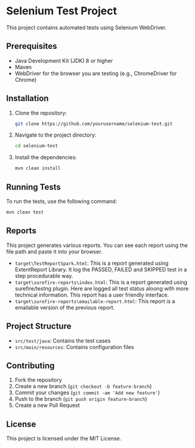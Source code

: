 # Selenium Test Project

This project contains automated tests using Selenium WebDriver.

## Prerequisites

- Java Development Kit (JDK) 8 or higher
- Maven
- WebDriver for the browser you are testing (e.g., ChromeDriver for Chrome)

## Installation

1. Clone the repository:
    ```sh
    git clone https://github.com/yourusername/selenium-test.git
    ```
2. Navigate to the project directory:
    ```sh
    cd selenium-test
    ```
3. Install the dependencies:
    ```sh
    mvn clean install
    ```

## Running Tests

To run the tests, use the following command:
```sh
mvn clean test
```

## Reports

This project generates various reports. You can see each report using the file path and paste it into your browser.
- `target\TestReportSpark.html`: This is a report generated using ExtentReport Library. It log the PASSED, FAILED and SKIPPED test in a step procedurable way.
- `target\surefire-reports\index.html`: This is a report generated using surefire/testng plugin. Here are logged all test status aloong with more technical information. This report has a user friendly interface.
- `target\surefire-reports\emailable-report.html`: This report is a emailable version of the previous report.

## Project Structure

- `src/test/java`: Contains the test cases
- `src/main/resources`: Contains configuration files

## Contributing

1. Fork the repository
2. Create a new branch (`git checkout -b feature-branch`)
3. Commit your changes (`git commit -am 'Add new feature'`)
4. Push to the branch (`git push origin feature-branch`)
5. Create a new Pull Request

## License

This project is licensed under the MIT License.